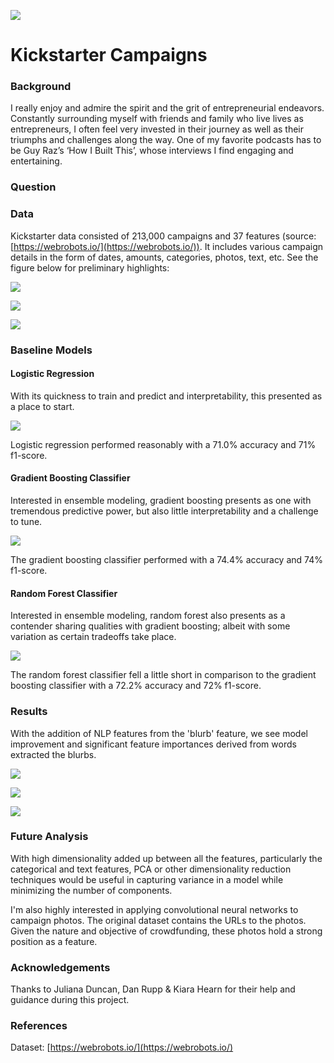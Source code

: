 ![](images/rocket_launch.jpg)

# Kickstarter Campaigns

### Background

I really enjoy and admire the spirit and the grit of entrepreneurial endeavors. Constantly surrounding myself with friends and family who live lives as entrepreneurs, I often feel very invested in their journey as well as their triumphs and challenges along the way. One of my favorite podcasts has to be Guy Raz’s ‘How I Built This’, whose interviews I find engaging and entertaining.

### Question



### Data

Kickstarter data consisted of 213,000 campaigns and 37 features (source: [https://webrobots.io/](https://webrobots.io/)). It includes various campaign details in the form of dates, amounts, categories, photos,  text, etc. See the figure below for preliminary highlights: 

![](images/eda_prelim.png)

![](images/eda_categories.png)

![](images/eda_launch_days.png)

### Baseline Models

#### Logistic Regression 

With its quickness to train and predict and interpretability, this presented as a place to start.

![](images/lr_confusion_matrix_no_nlp.png)

Logistic regression performed reasonably with a 71.0% accuracy and 71% f1-score. 

#### Gradient Boosting Classifier

Interested in ensemble modeling, gradient boosting presents as one with tremendous predictive power, but also little interpretability and a challenge to tune.

![](images/gb_confusion_matrix_no_nlp.png)

The gradient boosting classifier performed with a 74.4% accuracy and 74% f1-score. 

#### Random Forest Classifier

Interested in ensemble modeling, random forest also presents as a contender sharing qualities with gradient boosting; albeit with some variation as certain tradeoffs take place.

![](images/rf_confusion_matrix_no_nlp.png)

The random forest classifier fell a little short in comparison to the gradient boosting classifier with a 72.2% accuracy and 72% f1-score.

### Results

With the addition of NLP features from the 'blurb' feature, we see model improvement and significant feature importances derived from words extracted the blurbs.

![](images/rf_confusion_matrix_add_nlp.png)

![](images/rf_roc_curve.png)

![](images/rf_feat_imp.png)

### Future Analysis

With high dimensionality added up between all the features, particularly the categorical and text features, PCA or other dimensionality reduction techniques would be useful in capturing variance in a model while minimizing the number of components.

I'm also highly interested in applying convolutional neural networks to campaign photos. The original dataset contains the URLs to the photos. Given the nature and objective of crowdfunding, these photos hold a strong position as a feature.

### Acknowledgements

Thanks to Juliana Duncan, Dan Rupp & Kiara Hearn for their help and guidance during this project.

### References
Dataset: [https://webrobots.io/](https://webrobots.io/)
